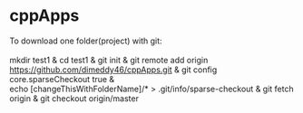 # cppApps
To download one folder(project) with git:<br><br>
mkdir test1 & cd test1 & git init & git remote add origin https://github.com/dimeddy46/cppApps.git & git config core.sparseCheckout true &<br> echo [changeThisWithFolderName]/* > .git/info/sparse-checkout & git fetch origin & git checkout origin/master
